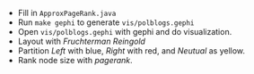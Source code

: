 * Fill in `ApproxPageRank.java`
* Run `make gephi` to generate `vis/polblogs.gephi`
* Open `vis/polblogs.gephi` with gephi and do visualization.
* Layout with _Fruchterman Reingold_
* Partition _Left_ with blue, _Right_ with red, and _Neutual_ as yellow.
* Rank node size with _pagerank_.